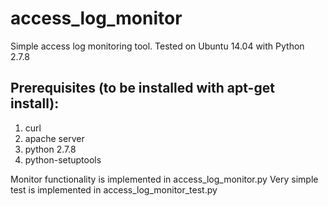 access_log_monitor
==================

Simple access log monitoring tool.
Tested on Ubuntu 14.04 with Python 2.7.8

Prerequisites (to be installed with apt-get install):
-----------------------------------------------------
1) curl
2) apache server
3) python 2.7.8
4) python-setuptools

Monitor functionality is implemented in access_log_monitor.py
Very simple test is implemented in access_log_monitor_test.py

